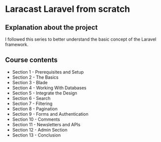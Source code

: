 # Laracast Laravel from scratch

## Explanation about the project

I followed this series to better understand the basic concept of the Laravel framework.

## Course contents

* Section 1 - Prerequisites and Setup
* Section 2 - The Basics
* Section 3 - Blade
* Section 4 - Working With Databases
* Section 5 - Integrate the Design
* Section 6 - Search
* Section 7 - Filtering
* Section 8 - Pagination
* Section 9 - Forms and Authentication
* Section 10 - Comments
* Section 11 - Newsletters and APIs
* Section 12 - Admin Section
* Section 13 - Conclusion
